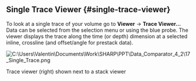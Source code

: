 ## Single Trace Viewer {#single-trace-viewer}

To look at a single trace of your volume go to **Viewer** → **Trace Viewer…** Data can be selected from the selection menu or using the blue probe. The viewer displays the trace along the time (or depth) dimension at a selected inline, crossline (and offset/angle for prestack data).

![C:\Users\Valentin\Documents\Work\SHARP\PPT\Data_Comparator_4_2\17_Single_Trace.png](C:\Temp\Gitbook3\export\assets\cusersvalentindocumentsworksh.png)

Trace viewer (right) shown next to a stack viewer